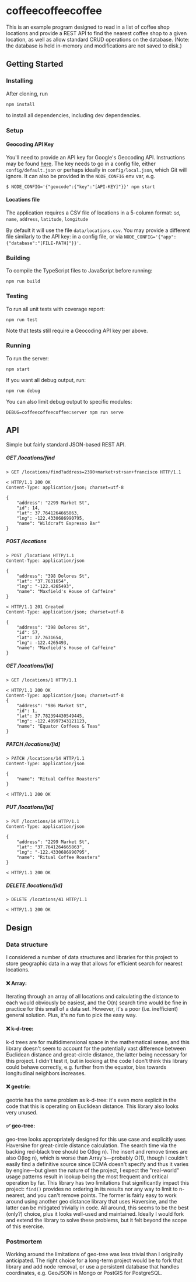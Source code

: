 # coffeecoffeecoffee
This is an example program designed to read in a list of coffee shop locations and provide a REST API to find the nearest coffee shop to a given location, as well as allow standard CRUD operations on the database. (Note: the database is held in-memory and modifications are not saved to disk.)

## Getting Started

### Installing
After cloning, run
```
npm install
```
to install all dependencies, including dev dependencies.

### Setup
#### Geocoding API Key
You'll need to provide an API key for Google's Geocoding API. Instructions may be found [here](https://developers.google.com/maps/documentation/geocoding/get-api-key). The key needs to go in a config file, either `config/default.json` or perhaps ideally in `config/local.json`, which Git will ignore. It can also be provided in the `NODE_CONFIG` env var, e.g.
```
$ NODE_CONFIG='{"geocode":{"key":"[API-KEY]"}}' npm start
``` 

#### Locations file
The application requires a CSV file of locations in a 5-column format: `id`, `name`, `address`, `latitude`, `longitude`

By default it will use the file `data/locations.csv`. You may provide a different file similarly to the API key: in a config file, or via `NODE_CONFIG='{"app":{"database":"[FILE-PATH]"}}'`.

### Building
To compile the TypeScript files to JavaScript before running:
```
npm run build
```

### Testing
To run all unit tests with coverage report:
```
npm run test
```
Note that tests still require a Geocoding API key per above.

### Running
To run the server:
```
npm start
```

If you want all debug output, run:
```
npm run debug
```

You can also limit debug output to specific modules:
```
DEBUG=coffeecoffeecoffee:server npm run serve
```

## API
Simple but fairly standard JSON-based REST API.

##### GET /locations/find
```
> GET /locations/find?address=2390+market+st+san+francisco HTTP/1.1

< HTTP/1.1 200 OK
Content-Type: application/json; charset=utf-8

{
    "address": "2299 Market St",
    "id": 14,
    "lat": 37.7641264665863,
    "lng": -122.4330686990795,
    "name": "Wildcraft Espresso Bar"
}
```

##### POST /locations
```
> POST /locations HTTP/1.1
Content-Type: application/json

{
    "address": "398 Dolores St",
    "lat": "37.7631654",
    "lng": "-122.4265493",
    "name": "Maxfield's House of Caffeine"
}

< HTTP/1.1 201 Created
Content-Type: application/json; charset=utf-8

{
    "address": "398 Dolores St",
    "id": 57,
    "lat": 37.7631654,
    "lng": -122.4265493,
    "name": "Maxfield's House of Caffeine"
}
```
##### GET /locations/[id]
```
> GET /locations/1 HTTP/1.1

< HTTP/1.1 200 OK
Content-Type: application/json; charset=utf-8
{
    "address": "986 Market St",
    "id": 1,
    "lat": 37.782394430549445,
    "lng": -122.40997343121123,
    "name": "Equator Coffees & Teas"
}
```

##### PATCH /locations/[id]
```
> PATCH /locations/14 HTTP/1.1
Content-Type: application/json

{
    "name": "Ritual Coffee Roasters"
}

< HTTP/1.1 200 OK

```

##### PUT /locations/[id]
```
> PUT /locations/14 HTTP/1.1
Content-Type: application/json

{
    "address": "2299 Market St",
    "lat": "37.7641264665863",
    "lng": "-122.4330686990795",
    "name": "Ritual Coffee Roasters"
}

< HTTP/1.1 200 OK
```

##### DELETE /locations/[id]
```
> DELETE /locations/41 HTTP/1.1

< HTTP/1.1 200 OK
```

## Design

### Data structure
I considered a number of data structures and libraries for this project to store geographic data in a way that allows for efficient search for nearest locations.

#### ❌ Array:
Iterating through an array of all locations and calculating the distance to each would obviously be easiest, and the O(n) search time would be fine in practice for this small of a data set. However, it's a poor (i.e. inefficient) general solution. Plus, it's no fun to pick the easy way.

#### ❌ k-d-tree:
k-d trees are for multidimensional space in the mathematical sense, and this library doesn't seem to account for the potentially vast difference between Euclidean distance and great-circle distance, the latter being necessary for this project. I didn't test it, but in looking at the code I don't think this library could behave correctly, e.g. further from the equator, bias towards longitudinal neighbors increases.

#### ❌ geotrie:
geotrie has the same problem as k-d-tree: it's even more explicit in the code that this is operating on Euclidean distance. This library also looks very unused.

#### ✅ geo-tree:
geo-tree looks appropriately designed for this use case and explicitly uses Haversine for great-circle distance calculation. The search time via the backing red-black tree should be O(log n). The insert and remove times are also O(log n), which is worse than Array's—probably O(1), though I couldn't easily find a definitive source since ECMA doesn't specify and thus it varies by engine—but given the nature of the project, I expect the "real-world" usage patterns result in lookup being the most frequent and critical operation by far. This library has two limitations that significantly impact this project: `find()` provides no ordering in its results nor any way to limit to n-nearest, and you can't remove points. The former is fairly easy to work around using another geo distance library that uses Haversine, and the latter can be mitigated trivially in code. All around, this seems to be the best (only?) choice, plus it looks well-used and maintained. Ideally I would fork and extend the library to solve these problems, but it felt beyond the scope of this exercise.

### Postmortem
Working around the limitations of geo-tree was less trivial than I originally anticipated. The right choice for a long-term project would be to fork that library and add node removal, or use a persistent database that handles coordinates, e.g. GeoJSON in Mongo or PostGIS for PostgreSQL.